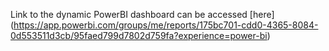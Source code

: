 Link to the dynamic PowerBI dashboard can be accessed [here]
(https://app.powerbi.com/groups/me/reports/175bc701-cdd0-4365-8084-0d553511d3cb/95faed799d7802d759fa?experience=power-bi)
